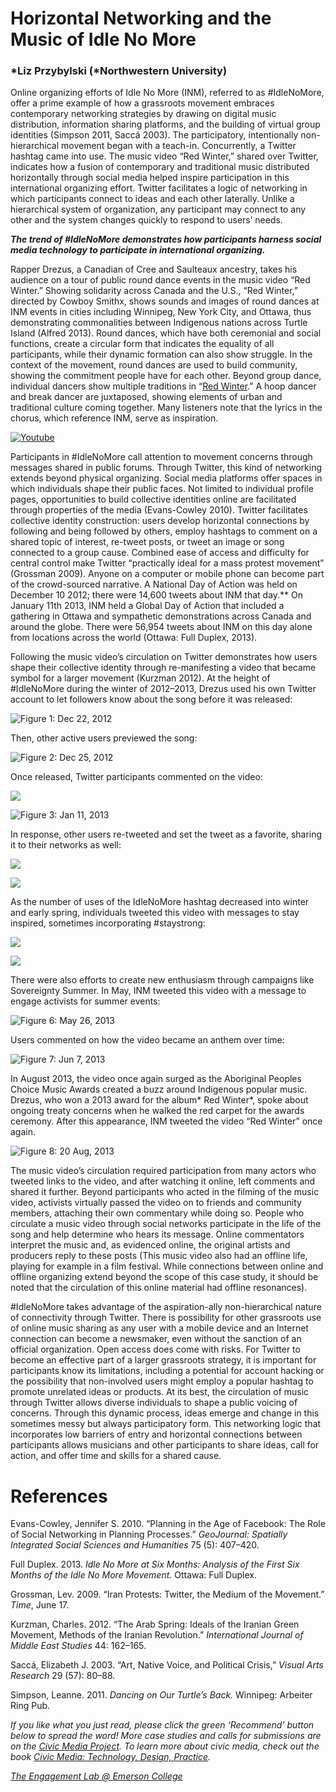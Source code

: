 # Horizontal Networking and the Music of Idle No More

### *Liz Przybylski (*Northwestern University)

Online organizing efforts of Idle No More (INM), referred to as #IdleNoMore, offer a prime example of how a grassroots movement embraces contemporary networking strategies by drawing on digital music distribution, information sharing platforms, and the building of virtual group identities (Simpson 2011, Saccá 2003). The participatory, intentionally non-hierarchical movement began with a teach-in. Concurrently, a Twitter hashtag came into use. The music video “Red Winter,” shared over Twitter, indicates how a fusion of contemporary and traditional music distributed horizontally through social media helped inspire participation in this international organizing effort. Twitter facilitates a logic of networking in which participants connect to ideas and each other laterally. Unlike a hierarchical system of organization, any participant may connect to any other and the system changes quickly to respond to users’ needs.

**_The trend of #IdleNoMore demonstrates how participants harness social media technology to participate in international organizing._**

Rapper Drezus, a Canadian of Cree and Saulteaux ancestry, takes his audience on a tour of public round dance events in the music video “Red Winter.” Showing solidarity across Canada and the U.S., “Red Winter,” directed by Cowboy Smithx, shows sounds and images of round dances at INM events in cities including Winnipeg, New York City, and Ottawa, thus demonstrating commonalities between Indigenous nations across Turtle Island (Alfred 2013). Round dances, which have both ceremonial and social functions, create a circular form that indicates the equality of all participants, while their dynamic formation can also show struggle. In the context of the movement, round dances are used to build community, showing the commitment people have for each other. Beyond group dance, individual dancers show multiple traditions in “[Red Winter](http://www.youtube.com/watch?v=VEc3ZYqj5Fw&feature=kp).” A hoop dancer and break dancer are juxtaposed, showing elements of urban and traditional culture coming together. Many listeners note that the lyrics in the chorus, which reference INM, serve as inspiration.

[![Youtube](https://img.youtube.com/vi/VEc3ZYqj5Fw/hqdefault.jpg)](https://www.youtube.com/watch?v=VEc3ZYqj5Fw&feature=youtu.be)

Participants in #IdleNoMore call attention to movement concerns through messages shared in public forums. Through Twitter, this kind of networking extends beyond physical organizing. Social media platforms offer spaces in which individuals shape their public faces. Not limited to individual profile pages, opportunities to build collective identities online are facilitated through properties of the media (Evans-Cowley 2010). Twitter facilitates collective identity construction: users develop horizontal connections by following and being followed by others, employ hashtags to comment on a shared topic of interest, re-tweet posts, or tweet an image or song connected to a group cause. Combined ease of access and difficulty for central control make Twitter “practically ideal for a mass protest movement” (Grossman 2009). Anyone on a computer or mobile phone can become part of the crowd-sourced narrative. A National Day of Action was held on December 10 2012; there were 14,600 tweets about INM that day.\*\* On January 11th 2013, INM held a Global Day of Action that included a gathering in Ottawa and sympathetic demonstrations across Canada and around the globe. There were 56,954 tweets about INM on this day alone from locations across the world (Ottawa: Full Duplex, 2013).

Following the music video’s circulation on Twitter demonstrates how users shape their collective identity through re-manifesting a video that became symbol for a larger movement (Kurzman 2012). At the height of #IdleNoMore during the winter of 2012–2013, Drezus used his own Twitter account to let followers know about the song before it was released:

![Figure 1: Dec 22, 2012](https://res.cloudinary.com/engagement-lab-home/image/upload/v1/homepage-2.0/news/medium/1_-FZytc1oevQ5uEPMwMsDkw.png)

Then, other active users previewed the song:

![Figure 2: Dec 25, 2012](https://res.cloudinary.com/engagement-lab-home/image/upload/v1/homepage-2.0/news/medium/1_aIlhJ0kqMkoxvJhlfBE7oQ.png)

Once released, Twitter participants commented on the video:

![](https://res.cloudinary.com/engagement-lab-home/image/upload/v1/homepage-2.0/news/medium/1_PJvvYd45DGF6zVtUs2g5UQ.png)

![Figure 3: Jan 11, 2013](https://res.cloudinary.com/engagement-lab-home/image/upload/v1/homepage-2.0/news/medium/1_V4QYBu_eOi0bVuO9kFHuMQ.png)

In response, other users re-tweeted and set the tweet as a favorite, sharing it to their networks as well:

![](https://res.cloudinary.com/engagement-lab-home/image/upload/v1/homepage-2.0/news/medium/1_Eow_Vxy7bKP_uD0gGqgIlQ.png)

![](https://res.cloudinary.com/engagement-lab-home/image/upload/v1/homepage-2.0/news/medium/1_slbTKFy5p2_LgsPT3maSGg.png)

As the number of uses of the IdleNoMore hashtag decreased into winter and early spring, individuals tweeted this video with messages to stay inspired, sometimes incorporating #staystrong:

![](https://res.cloudinary.com/engagement-lab-home/image/upload/v1/homepage-2.0/news/medium/1_xn9U7JK7Y23AyYT17nwNyA.png)

![](https://res.cloudinary.com/engagement-lab-home/image/upload/v1/homepage-2.0/news/medium/1_Km_yRH3LUj0i1W_RlFcZ8g.png)

There were also efforts to create new enthusiasm through campaigns like Sovereignty Summer. In May, INM tweeted this video with a message to engage activists for summer events:

![Figure 6: May 26, 2013](https://res.cloudinary.com/engagement-lab-home/image/upload/v1/homepage-2.0/news/medium/1_k6vP2Rqsz8fedEZvJp3zlw.png)

Users commented on how the video became an anthem over time:

![Figure 7: Jun 7, 2013](https://res.cloudinary.com/engagement-lab-home/image/upload/v1/homepage-2.0/news/medium/1_nsKW_Z_M4U4aVTJTO7y-cA.png)

In August 2013, the video once again surged as the Aboriginal Peoples Choice Music Awards created a buzz around Indigenous popular music. Drezus, who won a 2013 award for the album* Red Winter*, spoke about ongoing treaty concerns when he walked the red carpet for the awards ceremony. After this appearance, INM tweeted the video “Red Winter” once again.

![Figure 8: 20 Aug, 2013](https://res.cloudinary.com/engagement-lab-home/image/upload/v1/homepage-2.0/news/medium/1_9XFHBlTizhF8IbCsZY8u-A.png)

The music video’s circulation required participation from many actors who tweeted links to the video, and after watching it online, left comments and shared it further. Beyond participants who acted in the filming of the music video, activists virtually passed the video on to friends and community members, attaching their own commentary while doing so. People who circulate a music video through social networks participate in the life of the song and help determine who hears its message. Online commentators interpret the music and, as evidenced online, the original artists and producers reply to these posts (This music video also had an offline life, playing for example in a film festival. While connections between online and offline organizing extend beyond the scope of this case study, it should be noted that the circulation of this online material had offline resonances).

#IdleNoMore takes advantage of the aspiration-ally non-hierarchical nature of connectivity through Twitter. There is possibility for other grassroots use of online music sharing as any user with a mobile device and an Internet connection can become a newsmaker, even without the sanction of an official organization. Open access does come with risks. For Twitter to become an effective part of a larger grassroots strategy, it is important for participants know its limitations, including a potential for account hacking or the possibility that non-involved users might employ a popular hashtag to promote unrelated ideas or products. At its best, the circulation of music through Twitter allows diverse individuals to shape a public voicing of concerns. Through this dynamic process, ideas emerge and change in this sometimes messy but always participatory form. This networking logic that incorporates low barriers of entry and horizontal connections between participants allows musicians and other participants to share ideas, call for action, and offer time and skills for a shared cause.

# References

Evans-Cowley, Jennifer S. 2010. “Planning in the Age of Facebook: The Role of Social Networking in Planning Processes.” _GeoJournal: Spatially Integrated Social Sciences and Humanities_ 75 (5): 407–420.

Full Duplex. 2013. _Idle No More at Six Months: Analysis of the First Six Months of the Idle No More Movement._ Ottawa: Full Duplex.

Grossman, Lev. 2009. “Iran Protests: Twitter, the Medium of the Movement.” _Time_, June 17.

Kurzman, Charles. 2012. “The Arab Spring: Ideals of the Iranian Green Movement, Methods of the Iranian Revolution.” _International Journal of Middle East Studies_ 44: 162–165.

Saccá, Elizabeth J. 2003. “Art, Native Voice, and Political Crisis,” _Visual Arts Research_ 29 (57): 80–88.

Simpson, Leanne. 2011. _Dancing on Our Turtle’s Back._ Winnipeg: Arbeiter Ring Pub.

_If you like what you just read, please click the green ‘Recommend’ button below to spread the word! More case studies and calls for submissions are on the [Civic Media Project](http://www.civicmediaproject.com). To learn more about civic media, check out the book [Civic Media: Technology, Design, Practice](https://mitpress.mit.edu/books/civic-media)._

[_The Engagement Lab @ Emerson College_](http://elab.emerson.edu)
